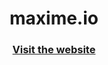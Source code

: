 <h1 align="center">maxime.io</h1>
<h3 align="center">
  <a href="https://maxime.io/">Visit the website</a> 
</h3>
